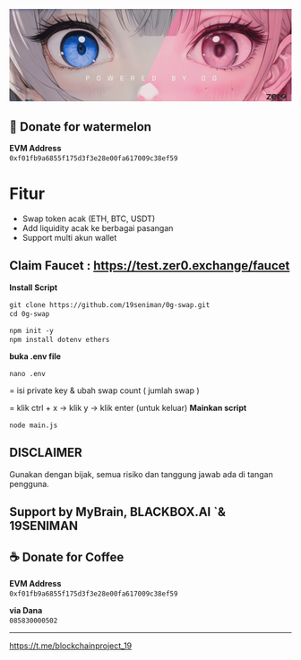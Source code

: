 

![Zer0-Dex](https://raw.githubusercontent.com/yonarebahan/Zer0-Dex-Auto/main/Untitled.png)

##  🍉 Donate for  watermelon

**EVM Address**  
`0xf01fb9a6855f175d3f3e28e00fa617009c38ef59`


# Fitur
- Swap token acak (ETH, BTC, USDT)
- Add liquidity acak ke berbagai pasangan
- Support multi akun wallet

## Claim Faucet : https://test.zer0.exchange/faucet

**Install Script**
```
git clone https://github.com/19seniman/0g-swap.git
cd 0g-swap
```
```
npm init -y
npm install dotenv ethers
```
**buka .env file**
```
nano .env
```
= isi private key & ubah swap count ( jumlah swap )

= klik ctrl + x -> klik y -> klik enter (untuk keluar)
**Mainkan script**
```
node main.js
```
## DISCLAIMER
Gunakan dengan bijak, semua risiko dan tanggung jawab ada di tangan pengguna.

## Support by MyBrain, BLACKBOX.AI `& 19SENIMAN

## ☕ Donate for Coffee

**EVM Address**  
`0xf01fb9a6855f175d3f3e28e00fa617009c38ef59`

**via Dana**  
`085830000502`

---
https://t.me/blockchainproject_19

